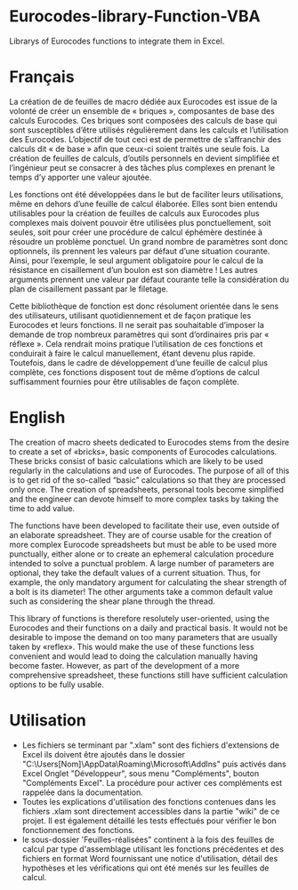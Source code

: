 # Eurocodes-library-Function-VBA
Librarys of Eurocodes functions to integrate them in Excel.

# Français
La création de de feuilles de macro dédiée aux Eurocodes est issue de la volonté de créer un ensemble de « briques », composantes de base des calculs Eurocodes. Ces briques sont composées des calculs de base qui sont susceptibles d’être utilisés régulièrement dans les calculs et l’utilisation des Eurocodes.
L’objectif de tout ceci est de permettre de s’affranchir des calculs dit « de base » afin que ceux-ci soient traités une seule fois. La création de feuilles de calculs, d’outils personnels en devient simplifiée et l’ingénieur peut se consacrer à des tâches plus complexes en prenant le temps d’y apporter une valeur ajoutée.

Les fonctions ont été développées dans le but de faciliter leurs utilisations, même en dehors d’une feuille de calcul élaborée. Elles sont bien entendu utilisables pour la création de feuilles de calculs aux Eurocodes plus complexes mais doivent pouvoir être utilisées plus ponctuellement, soit seules, soit pour créer une procédure de calcul éphémère destinée à résoudre un problème ponctuel. Un grand nombre de paramètres sont donc optionnels, ils prennent les valeurs par défaut d’une situation courante. Ainsi, pour l’exemple, le seul argument obligatoire pour le calcul de la résistance en cisaillement d’un boulon est son diamètre ! Les autres arguments prennent une valeur par défaut courante telle la considération du plan de cisaillement passant par le filetage.

Cette bibliothèque de fonction est donc résolument orientée dans le sens des utilisateurs, utilisant quotidiennement et de façon pratique les Eurocodes et leurs fonctions. Il ne serait pas souhaitable d’imposer la demande de trop nombreux paramètres qui sont d’ordinaires pris par « réflexe ». Cela rendrait moins pratique l’utilisation de ces fonctions et conduirait à faire le calcul manuellement, étant devenu plus rapide. Toutefois, dans le cadre de développement d’une feuille de calcul plus complète, ces fonctions disposent tout de même d’options de calcul suffisamment fournies pour être utilisables de façon complète.

# English
The creation of macro sheets dedicated to Eurocodes stems from the desire to create a set of «bricks», basic components of Eurocodes calculations. These bricks consist of basic calculations which are likely to be used regularly in the calculations and use of Eurocodes.
The purpose of all of this is to get rid of the so-called “basic” calculations so that they are processed only once. The creation of spreadsheets, personal tools become simplified and the engineer can devote himself to more complex tasks by taking the time to add value.

The functions have been developed to facilitate their use, even outside of an elaborate spreadsheet. They are of course usable for the creation of more complex Eurocode spreadsheets but must be able to be used more punctually, either alone or to create an ephemeral calculation procedure intended to solve a punctual problem. A large number of parameters are optional, they take the default values of a current situation. Thus, for example, the only mandatory argument for calculating the shear strength of a bolt is its diameter! The other arguments take a common default value such as considering the shear plane through the thread.

This library of functions is therefore resolutely user-oriented, using the Eurocodes and their functions on a daily and practical basis. It would not be desirable to impose the demand on too many parameters that are usually taken by «reflex». This would make the use of these functions less convenient and would lead to doing the calculation manually having become faster. However, as part of the development of a more comprehensive spreadsheet, these functions still have sufficient calculation options to be fully usable.

# Utilisation
- Les fichiers se terminant par ".xlam" sont des fichiers d'extensions de Excel ils doivent être ajoutés dans le dossier "C:\Users\[Nom]\AppData\Roaming\Microsoft\AddIns" puis activés dans Excel Onglet "Développeur", sous menu "Compléments", bouton "Compléments Excel". La procédure pour activer ces compléments est rappelée dans la documentation.
- Toutes les explications d'utilisation des fonctions contenues dans les fichiers .xlam sont directement accessibles dans la partie "wiki" de ce projet. Il est également détaillé les tests effectués pour vérifier le bon fonctionnement des fonctions.
- le sous-dossier 'Feuilles-réalisées" continent à la fois des feuilles de calcul par type d'assemblage utilisant les fonctions précédentes et des fichiers en format Word fournissant une notice d'utilisation, détail des hypothèses et les vérifications qui ont été menés sur les feuilles de calcul.
